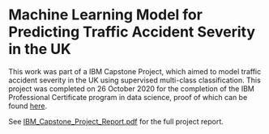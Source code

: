 # Machine Learning Model for Predicting Traffic Accident Severity in the UK

This work was part of a IBM Capstone Project, which aimed to model traffic accident severity in the UK using supervised multi-class classification.  This project was completed on 26 October 2020 for the completion of the IBM Professional Certificate program in data science, proof of which can be found [here](https://github.com/remingtonsexton/Coursera_Capstone/blob/master/Coursera%20BX3YXR7JKZA7.pdf).

See [IBM_Capstone_Project_Report.pdf](https://github.com/remingtonsexton/Coursera_Capstone/blob/master/IBM_Capstone_Project_Report.pdf) for the full project report.
